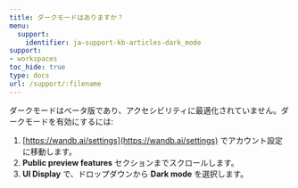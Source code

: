 ```yaml
---
title: ダークモードはありますか？
menu:
  support:
    identifier: ja-support-kb-articles-dark_mode
support:
- workspaces
toc_hide: true
type: docs
url: /support/:filename
---
```


ダークモードはベータ版であり、アクセシビリティに最適化されていません。ダークモードを有効にするには:

1. [https://wandb.ai/settings](https://wandb.ai/settings) でアカウント設定に移動します。
2. **Public preview features** セクションまでスクロールします。
3. **UI Display** で、ドロップダウンから **Dark mode** を選択します。